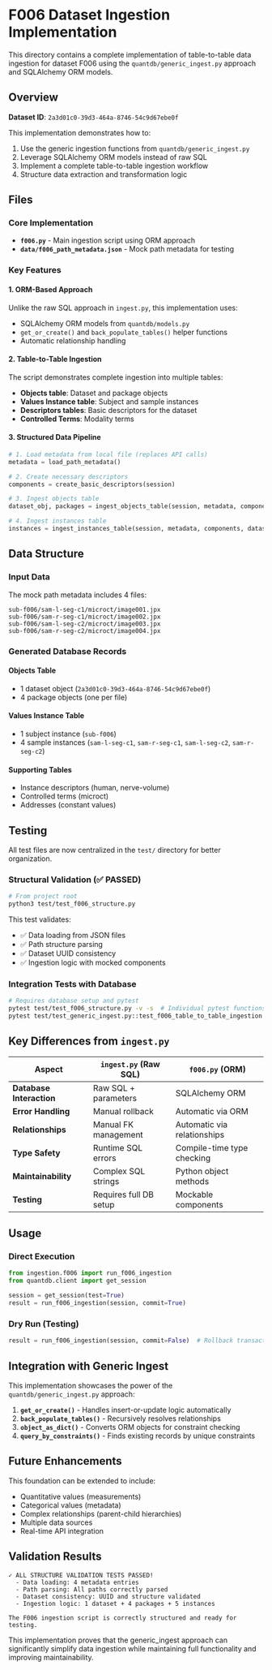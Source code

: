 # F006 Dataset Ingestion Implementation

This directory contains a complete implementation of table-to-table data ingestion for dataset F006 using the `quantdb/generic_ingest.py` approach and SQLAlchemy ORM models.

## Overview

**Dataset ID**: `2a3d01c0-39d3-464a-8746-54c9d67ebe0f`

This implementation demonstrates how to:
1. Use the generic ingestion functions from `quantdb/generic_ingest.py`
2. Leverage SQLAlchemy ORM models instead of raw SQL
3. Implement a complete table-to-table ingestion workflow
4. Structure data extraction and transformation logic

## Files

### Core Implementation
- **`f006.py`** - Main ingestion script using ORM approach
- **`data/f006_path_metadata.json`** - Mock path metadata for testing

### Key Features

#### 1. ORM-Based Approach
Unlike the raw SQL approach in `ingest.py`, this implementation uses:
- SQLAlchemy ORM models from `quantdb/models.py`
- `get_or_create()` and `back_populate_tables()` helper functions
- Automatic relationship handling

#### 2. Table-to-Table Ingestion
The script demonstrates complete ingestion into multiple tables:
- **Objects table**: Dataset and package objects
- **Values Instance table**: Subject and sample instances
- **Descriptors tables**: Basic descriptors for the dataset
- **Controlled Terms**: Modality terms

#### 3. Structured Data Pipeline
```python
# 1. Load metadata from local file (replaces API calls)
metadata = load_path_metadata()

# 2. Create necessary descriptors
components = create_basic_descriptors(session)

# 3. Ingest objects table
dataset_obj, packages = ingest_objects_table(session, metadata, components)

# 4. Ingest instances table
instances = ingest_instances_table(session, metadata, components, dataset_obj)
```

## Data Structure

### Input Data
The mock path metadata includes 4 files:
```
sub-f006/sam-l-seg-c1/microct/image001.jpx
sub-f006/sam-r-seg-c1/microct/image002.jpx
sub-f006/sam-l-seg-c2/microct/image003.jpx
sub-f006/sam-r-seg-c2/microct/image004.jpx
```

### Generated Database Records

#### Objects Table
- 1 dataset object (`2a3d01c0-39d3-464a-8746-54c9d67ebe0f`)
- 4 package objects (one per file)

#### Values Instance Table
- 1 subject instance (`sub-f006`)
- 4 sample instances (`sam-l-seg-c1`, `sam-r-seg-c1`, `sam-l-seg-c2`, `sam-r-seg-c2`)

#### Supporting Tables
- Instance descriptors (human, nerve-volume)
- Controlled terms (microct)
- Addresses (constant values)

## Testing

All test files are now centralized in the `test/` directory for better organization.

### Structural Validation (✅ PASSED)
```bash
# From project root
python3 test/test_f006_structure.py
```

This test validates:
- ✅ Data loading from JSON files
- ✅ Path structure parsing
- ✅ Dataset UUID consistency
- ✅ Ingestion logic with mocked components

### Integration Tests with Database
```bash
# Requires database setup and pytest
pytest test/test_f006_structure.py -v -s  # Individual pytest functions
pytest test/test_generic_ingest.py::test_f006_table_to_table_ingestion -v -s  # Full integration
```

## Key Differences from `ingest.py`

| Aspect | `ingest.py` (Raw SQL) | `f006.py` (ORM) |
|--------|----------------------|-----------------|
| **Database Interaction** | Raw SQL + parameters | SQLAlchemy ORM |
| **Error Handling** | Manual rollback | Automatic via ORM |
| **Relationships** | Manual FK management | Automatic via relationships |
| **Type Safety** | Runtime SQL errors | Compile-time type checking |
| **Maintainability** | Complex SQL strings | Python object methods |
| **Testing** | Requires full DB setup | Mockable components |

## Usage

### Direct Execution
```python
from ingestion.f006 import run_f006_ingestion
from quantdb.client import get_session

session = get_session(test=True)
result = run_f006_ingestion(session, commit=True)
```

### Dry Run (Testing)
```python
result = run_f006_ingestion(session, commit=False)  # Rollback transaction
```

## Integration with Generic Ingest

This implementation showcases the power of the `quantdb/generic_ingest.py` approach:

1. **`get_or_create()`** - Handles insert-or-update logic automatically
2. **`back_populate_tables()`** - Recursively resolves relationships
3. **`object_as_dict()`** - Converts ORM objects for constraint checking
4. **`query_by_constraints()`** - Finds existing records by unique constraints

## Future Enhancements

This foundation can be extended to include:
- Quantitative values (measurements)
- Categorical values (metadata)
- Complex relationships (parent-child hierarchies)
- Multiple data sources
- Real-time API integration

## Validation Results

```
✓ ALL STRUCTURE VALIDATION TESTS PASSED!
  - Data loading: 4 metadata entries
  - Path parsing: All paths correctly parsed
  - Dataset consistency: UUID and structure validated
  - Ingestion logic: 1 dataset + 4 packages + 5 instances

The F006 ingestion script is correctly structured and ready for testing.
```

This implementation proves that the generic_ingest approach can significantly simplify data ingestion while maintaining full functionality and improving maintainability.
